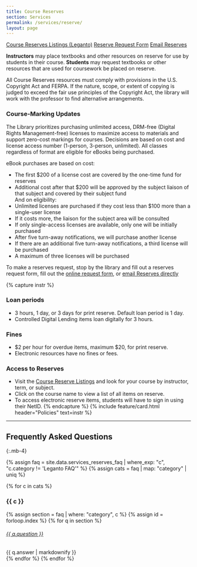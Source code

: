 ```yaml
---
title: Course Reserves
section: Services
permalink: /services/reserve/
layout: page
---
```

<p class="text-center">
    <a href="https://alliance-uidaho.alma.exlibrisgroup.com/leganto/public/01ALLIANCE_UID/searchlists" class="btn btn-outline-pride-gold m-2" ><span class="fas fa-book"></span> Course Reserves Listings (Leganto)</a>
    <a href="https://uidaho.co1.qualtrics.com/jfe/form/SV_d3UL6u0pxEGpZs2" class="btn btn-outline-pride-gold my-2" target="_blank" rel="noopener"><span class="fas fa-link"></span> Reserve Request Form</a>
    <a href="mailto:libreserve@uidaho.edu" class="btn btn-outline-clearwater m-2"><span class="fas fa-envelope"></span> Email Reserves</a>
</p>

**Instructors** may place textbooks and other resources on reserve for use by students in their course.
**Students** may request textbooks or other resources that are used for coursework be placed on reserve.

All Course Reserves resources must comply with provisions in the U.S. Copyright Act and FERPA. If the nature, scope, or extent of copying is judged to exceed the fair use principles of the Copyright Act, the library will work with the professor to find alternative arrangements.

### Course-Marking Updates

The Library prioritizes purchasing unlimited access, DRM-free (Digital Rights Management-free) licenses to maximize access to materials and support zero-cost markings for courses. Decisions are based on cost and license access number (1-person, 3-person, unlimited). All classes regardless of format are eligible for eBooks being purchased.

eBook purchases are based on cost:  
- The first $200 of a license cost are covered by the one-time fund for reserves  
- Additional cost after that $200 will be approved by the subject liaison of that subject and covered by their subject fund  
And on eligibility:  
- Unlimited licenses are purchased if they cost less than $100 more than a single-user license   
- If it costs more, the liaison for the subject area will be consulted  
- If only single-access licenses are available, only one will be initially purchased  
- After five turn-away notifications, we will purchase another license  
- If there are an additional five turn-away notifications, a third license will be purchased  
- A maximum of three licenses will be purchased 

To make a reserves request, stop by the library and fill out a reserves request form, fill out the [online request form](https://uidaho.co1.qualtrics.com/jfe/form/SV_d3UL6u0pxEGpZs2), or [email Reserves directly](mailto:libreserve@uidaho.edu)

{% capture instr %}
### Loan periods
- 3 hours, 1 day, or 3 days for print reserve. Default loan period is 1 day.
- Controlled Digital Lending items loan digitally for 3 hours.

### Fines
- $2 per hour for overdue items, maximum $20, for print reserve.
- Electronic resources have no fines or fees.

### Access to Reserves
- Visit the [Course Reserve Listings](https://alliance-uidaho.alma.exlibrisgroup.com/leganto/public/01ALLIANCE_UID/searchlists) and look for your course by instructor, term, or subject.
- Click on the course name to view a list of all items on reserve.
- To access electronic reserve items, students will have to sign in using their NetID.
{% endcapture %}
{% include feature/card.html header="Policies" text=instr %}

------

## Frequently Asked Questions
{:.mb-4}

{% assign faq = site.data.services_reserves_faq | where_exp: "c", "c.category != 'Leganto FAQ'" %}
{% assign cats = faq | map: "category" | uniq %}

{% for c in cats %}
<h3 id="faq-{{ c| slugify }}">{{ c }}</h3>

{% assign section = faq | where: "category", c %}
{% assign id = forloop.index %}
{% for q in section %}
<div class="card my-3">
    <div class="card-header">
        <h6 class="card-title mb-0">
            <a data-toggle="collapse" href="#collapse{{ id }}{{ forloop.index }}">{{ q.question }} <span class="fas fa-chevron-down smalltxt"></span></a>
        </h6>
    </div>
    <div id="collapse{{ id }}{{ forloop.index }}" class="collapse">
        <div class="card-body">{{ q.answer | markdownify }}</div>
    </div>
</div> 
{% endfor %}
{% endfor %}